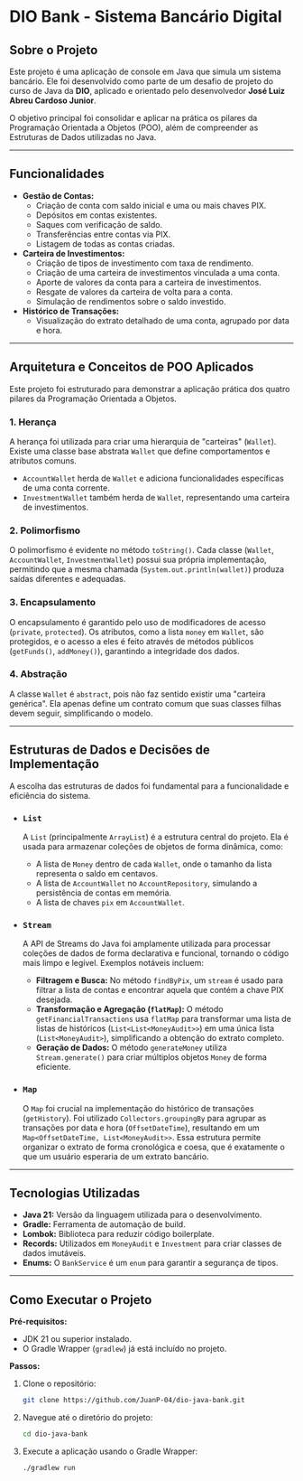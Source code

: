 # DIO Bank - Sistema Bancário Digital

## Sobre o Projeto

Este projeto é uma aplicação de console em Java que simula um sistema bancário. Ele foi desenvolvido como parte de um desafio de projeto do curso de Java da **DIO**, aplicado e orientado pelo desenvolvedor **José Luiz Abreu Cardoso Junior**.

O objetivo principal foi consolidar e aplicar na prática os pilares da Programação Orientada a Objetos (POO), além de compreender as Estruturas de Dados utilizadas no Java.

---

## Funcionalidades

* **Gestão de Contas:**
    * Criação de conta com saldo inicial e uma ou mais chaves PIX.
    * Depósitos em contas existentes.
    * Saques com verificação de saldo.
    * Transferências entre contas via PIX.
    * Listagem de todas as contas criadas.
* **Carteira de Investimentos:**
    * Criação de tipos de investimento com taxa de rendimento.
    * Criação de uma carteira de investimentos vinculada a uma conta.
    * Aporte de valores da conta para a carteira de investimentos.
    * Resgate de valores da carteira de volta para a conta.
    * Simulação de rendimentos sobre o saldo investido.
* **Histórico de Transações:**
    * Visualização do extrato detalhado de uma conta, agrupado por data e hora.

---

## Arquitetura e Conceitos de POO Aplicados

Este projeto foi estruturado para demonstrar a aplicação prática dos quatro pilares da Programação Orientada a Objetos.

### 1. Herança
A herança foi utilizada para criar uma hierarquia de "carteiras" (`Wallet`). Existe uma classe base abstrata `Wallet` que define comportamentos e atributos comuns.
* `AccountWallet` herda de `Wallet` e adiciona funcionalidades específicas de uma conta corrente.
* `InvestmentWallet` também herda de `Wallet`, representando uma carteira de investimentos.

### 2. Polimorfismo
O polimorfismo é evidente no método `toString()`. Cada classe (`Wallet`, `AccountWallet`, `InvestmentWallet`) possui sua própria implementação, permitindo que a mesma chamada (`System.out.println(wallet)`) produza saídas diferentes e adequadas.

### 3. Encapsulamento
O encapsulamento é garantido pelo uso de modificadores de acesso (`private`, `protected`). Os atributos, como a lista `money` em `Wallet`, são protegidos, e o acesso a eles é feito através de métodos públicos (`getFunds()`, `addMoney()`), garantindo a integridade dos dados.

### 4. Abstração
A classe `Wallet` é `abstract`, pois não faz sentido existir uma "carteira genérica". Ela apenas define um contrato comum que suas classes filhas devem seguir, simplificando o modelo.

---

## Estruturas de Dados e Decisões de Implementação

A escolha das estruturas de dados foi fundamental para a funcionalidade e eficiência do sistema.

* ### `List`
    A `List` (principalmente `ArrayList`) é a estrutura central do projeto. Ela é usada para armazenar coleções de objetos de forma dinâmica, como:
    * A lista de `Money` dentro de cada `Wallet`, onde o tamanho da lista representa o saldo em centavos.
    * A lista de `AccountWallet` no `AccountRepository`, simulando a persistência de contas em memória.
    * A lista de chaves `pix` em `AccountWallet`.

* ### `Stream`
    A API de Streams do Java foi amplamente utilizada para processar coleções de dados de forma declarativa e funcional, tornando o código mais limpo e legível. Exemplos notáveis incluem:
    * **Filtragem e Busca:** No método `findByPix`, um `stream` é usado para filtrar a lista de contas e encontrar aquela que contém a chave PIX desejada.
    * **Transformação e Agregação (`flatMap`):** O método `getFinancialTransactions` usa `flatMap` para transformar uma lista de listas de históricos (`List<List<MoneyAudit>>`) em uma única lista (`List<MoneyAudit>`), simplificando a obtenção do extrato completo.
    * **Geração de Dados:** O método `generateMoney` utiliza `Stream.generate()` para criar múltiplos objetos `Money` de forma eficiente.

* ### `Map`
    O `Map` foi crucial na implementação do histórico de transações (`getHistory`). Foi utilizado `Collectors.groupingBy` para agrupar as transações por data e hora (`OffsetDateTime`), resultando em um `Map<OffsetDateTime, List<MoneyAudit>>`. Essa estrutura permite organizar o extrato de forma cronológica e coesa, que é exatamente o que um usuário esperaria de um extrato bancário.

---

## Tecnologias Utilizadas

* **Java 21:** Versão da linguagem utilizada para o desenvolvimento.
* **Gradle:** Ferramenta de automação de build.
* **Lombok:** Biblioteca para reduzir código boilerplate.
* **Records:** Utilizados em `MoneyAudit` e `Investment` para criar classes de dados imutáveis.
* **Enums:** O `BankService` é um `enum` para garantir a segurança de tipos.

---

## Como Executar o Projeto

**Pré-requisitos:**
* JDK 21 ou superior instalado.
* O Gradle Wrapper (`gradlew`) já está incluído no projeto.

**Passos:**

1.  Clone o repositório:
    ```bash
    git clone https://github.com/JuanP-04/dio-java-bank.git
    ```

2.  Navegue até o diretório do projeto:
    ```bash
    cd dio-java-bank
    ```

3.  Execute a aplicação usando o Gradle Wrapper:
    ```bash
    ./gradlew run
    ```
